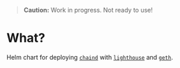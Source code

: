 > **Caution:** Work in progress. Not ready to use!

# What?

Helm chart for deploying [`chaind`](https://github.com/wealdtech/chaind) with
[`lighthouse`](https://github.com/sigp/lighthouse) and
[`geth`](https://geth.ethereum.org/).
